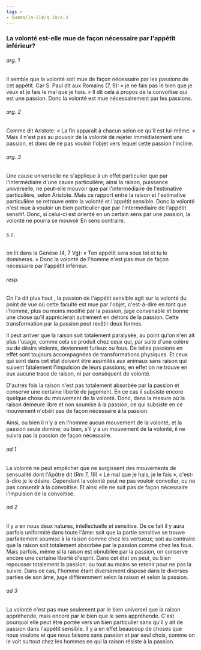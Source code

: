 ```yaml
---
tags : 
- Summa/Ia-IIæ/q.10/a.3
---
```


### La volonté est-elle mue de façon nécessaire par l'appétit inférieur?

###### arg. 1
Il semble que la volonté soit mue de façon nécessaire par les passions de cet appétit. Car S. Paul dit aux Romains (7, 9): « je ne fais pas le bien que je veux et je fais le mal que je hais. » Il dit cela à propos de la convoitise qui est une passion. Donc la volonté est mue nécessairement par les passions. 

###### arg. 2
Comme dit Aristote: « La fin apparaît à chacun selon ce qu'il est lui-même. » Mais il n'est pas au pouvoir de la volonté de rejeter immédiatement une passion, et donc de ne pas vouloir l'objet vers lequel cette passion l'incline. 

###### arg. 3
Une cause universelle ne s'applique à un effet particulier que par l'intermédiaire d'une cause particulière; ainsi la raison, puissance universelle, ne peut-elle mouvoir que par l'intermédiaire de l'estimative particulière, selon Aristote. Mais ce rapport entre la raison et l'estimative particulière se retrouve entre la volonté et l'appétit sensible. Donc la volonté n'est mue à vouloir un bien particulier que par l'intermédiaire de l'appétit sensitif. Donc, si celui-ci est orienté en un certain sens par une passion, la volonté ne pourra se mouvoir En sens contraire. 

###### s.c.
on lit dans la Genèse (4, 7 Vg): « Ton appétit sera sous toi et tu le domineras. » Donc la volonté de l'homme n'est pas mue de façon nécessaire par l'appétit inférieur. 

###### resp.
On l'a dit plus haut , la passion de l'appétit sensible agit sur la volonté du point de vue où cette faculté est mue par l'objet, c'est-à-dire en tant que l'homme, plus ou moins modifié par la passion, juge convenable et bonne une chose qu'il apprécierait autrement en dehors de la passion. Cette transformation par la passion peut revêtir deux formes. 

Il peut arriver que la raison soit totalement paralysée, au point qu'on n'en ait plus l'usage, comme cela se produit chez ceux qui, par suite d'une colère ou de désirs violents, deviennent furieux ou fous. De telles passions en effet sont toujours accompagnées de transformations physiques. Et ceux qui sont dans cet état doivent être assimilés aux animaux sans raison qui suivent fatalement l'impulsion de leurs passions; en effet on ne trouve en eux aucune trace de raison, ni par conséquent de volonté. 

D'autres fois la raison n'est pas totalement absorbée par la passion et conserve une certaine liberté de jugement. En ce cas il subsiste encore quelque chose du mouvement de la volonté. Donc, dans la mesure où la raison demeure libre et non soumise à la passion, ce qui subsiste en ce mouvement n'obéit pas de façon nécessaire à la passion. 

Ainsi, ou bien il n'y a en l'homme aucun mouvement de la volonté, et la passion seule domine; ou bien, s'il y a un mouvement de la volonté, il ne suivra pas la passion de façon nécessaire. 

###### ad 1
La volonté ne peut empêcher que ne surgissent des mouvements de sensualité dont l'Apôtre dit (Rm 7, 19) « Le mal que je hais, je le fais », c'est-à-dire je le désire. Cependant la volonté peut ne pas vouloir convoiter, ou ne pas consentir à la convoitise. Et ainsi elle ne suit pas de façon nécessaire l'impulsion de la convoitise. 

###### ad 2
Il y a en nous deux natures, intellectuelle et sensitive. De ce fait il y aura parfois uniformité dans toute l'âme: soit que la partie sensitive se trouve parfaitement soumise à la raison comme chez les vertueux; soit au contraire que la raison soit totalement absorbée par la passion comme chez les fous. Mais parfois, même si la raison est obnubilée par la passion, on conserve encore une certaine liberté d'esprit. Dans cet état on peut, ou bien repousser totalement la passion; ou tout au moins se retenir pour ne pas la suivre. Dans ce cas, l'homme étant diversement disposé dans le diverses parties de son âme, juge différemment selon la raison et selon la passion. 

###### ad 3
La volonté n'est pas mue seulement par le bien universel que la raison appréhende, mais encore par le bien que le sens appréhende. C'est pourquoi elle peut être portée vers un bien particulier sans qu'il y ait de passion dans l'appétit sensible. Il y a en effet beaucoup de choses que nous voulons et que nous faisons sans passion et par seul choix, comme on le voit surtout chez les hommes en qui la raison résiste à la passion. 

